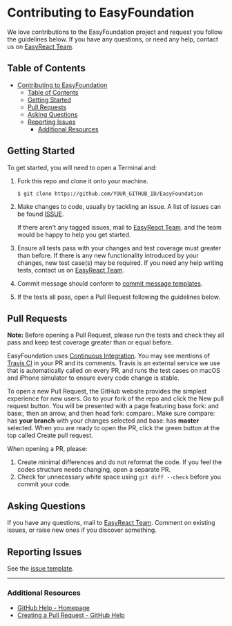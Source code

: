# Contributing to EasyFoundation

We love contributions to the EasyFoundation project and request you follow the guidelines below. If you have any questions, or need any help, contact us on [EasyReact Team](mailto:it_easyreact@meituan.com).

## Table of Contents

<!-- TOC -->

- [Contributing to EasyFoundation](#contributing-to-easyfoundation)
    - [Table of Contents](#table-of-contents)
    - [Getting Started](#getting-started)
    - [Pull Requests](#pull-requests)
    - [Asking Questions](#asking-questions)
    - [Reporting Issues](#reporting-issues)
        - [Additional Resources](#additional-resources)

<!-- /TOC -->

## Getting Started

To get started, you will need to open a Terminal and:

1. Fork this repo and clone it onto your machine.

   `$ git clone https://github.com/YOUR_GITHUB_ID/EasyFoundation`

2. Make changes to code, usually by tackling an issue. A list of issues can be found [ISSUE](https://github.com/meituan/EasyFoundation/issues).

   If there aren't any tagged issues, mail to [EasyReact Team](mailto:it_easyreact@meituan.com). and the team would be happy to help you get started.

3. Ensure all tests pass with your changes and test coverage must greater than before. If there is any new functionality introduced by your changes, new test case(s) may be required. If you need any help writing tests, contact us on [EasyReact Team](mailto:it_easyreact@meituan.com).

4. Commit message should conform to [commit message templates](./.github/COMMIT_MESSAGE_TEMPLATE.txt).

5. If the tests all pass, open a Pull Request following the guidelines below.

## Pull Requests

**Note:** Before opening a Pull Request, please run the tests and check they all pass and keep test coverage greater than or equal before.  

EasyFoundation uses [Continuous Integration](https://en.wikipedia.org/wiki/Continuous_integration). You may see mentions of [Travis CI](https://travis-ci.com/) in your PR and its comments. Travis is an external service we use that is automatically called on every PR, and runs the test cases on macOS and iPhone simulator to ensure every code change is stable.

To open a new Pull Request, the GitHub website provides the simplest experience for new users. Go to your fork of the repo and click the New pull request button. You will be presented with a page featuring base fork: and base:, then an arrow, and then head fork: compare:. Make sure compare: has **your branch** with your changes selected and base: has **master** selected. When you are ready to open the PR, click the green button at the top called Create pull request.

When opening a PR, please:

1. Create minimal differences and do not reformat the code. If you feel the codes structure needs changing, open a separate PR.
2. Check for unnecessary white space using `git diff --check` before you commit your code.

## Asking Questions

If you have any questions, mail to [EasyReact Team](mailto:it_easyreact@meituan.com). Comment on existing issues, or raise new ones if you discover something.

## Reporting Issues

See the [issue template](./.github/ISSUE_TEMPLATE/ISSUE_TEMPLATE.md).

---

### Additional Resources

- [GitHub Help - Homepage](https://help.github.com)
- [Creating a Pull Request - GitHub Help](https://help.github.com/articles/creating-a-pull-request/)
